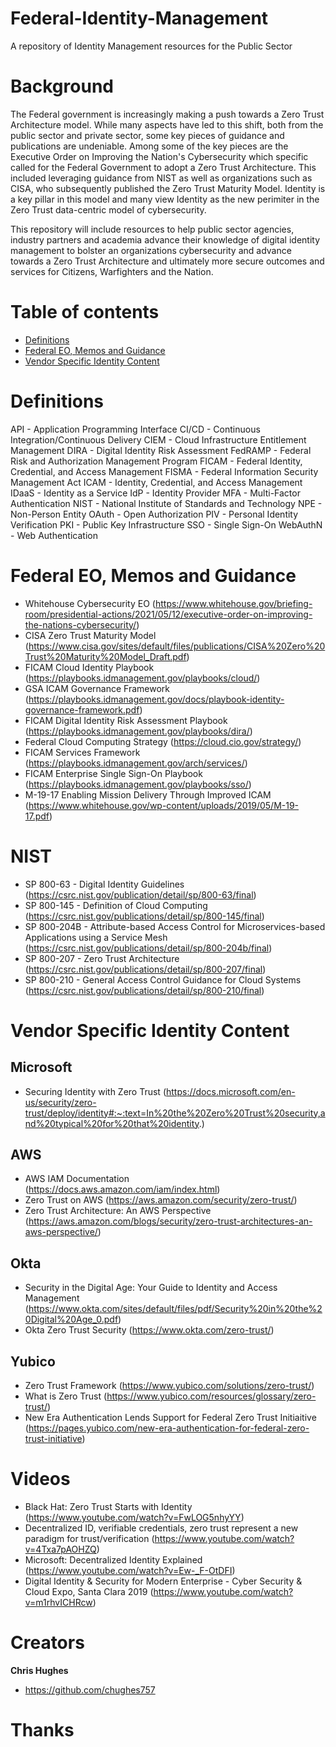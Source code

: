 # Federal-Identity-Management

A repository of Identity Management resources for the Public Sector 

# Background

The Federal government is increasingly making a push towards a Zero Trust Architecture model. While many aspects have led to this shift, both from the public sector and private sector, some key pieces of guidance and publications are undeniable. Among some of the key pieces are the Executive Order on Improving the Nation's Cybersecurity which specific called for the Federal Government to adopt a Zero Trust Architecture. This included leveraging guidance from NIST as well as organizations such as CISA, who subsequently published the Zero Trust Maturity Model. Identity is a key pillar in this model and many view Identity as the new perimiter in the Zero Trust data-centric model of cybersecurity. 

This repository will include resources to help public sector agencies, industry partners and academia advance their knowledge of digital identity management to bolster an organizations cybersecurity and advance towards a Zero Trust Architecture and ultimately more secure outcomes and services for Citizens, Warfighters and the Nation. 

# Table of contents

- [Definitions](#Definitions)
- [Federal EO, Memos and Guidance](#Federal-EO,-Memos-and-Guidance)
- [Vendor Specific Identity Content](#Vendor-Specific-Identity-Content)

# Definitions

API - Application Programming Interface
CI/CD	- Continuous Integration/Continuous Delivery
CIEM - Cloud Infrastructure Entitlement Management
DIRA	- Digital Identity Risk Assessment
FedRAMP	- Federal Risk and Authorization Management Program
FICAM	- Federal Identity, Credential, and Access Management
FISMA	- Federal Information Security Management Act
ICAM	- Identity, Credential, and Access Management
IDaaS	- Identity as a Service
IdP	- Identity Provider
MFA -	Multi-Factor Authentication
NIST -	National Institute of Standards and Technology
NPE - Non-Person Entity
OAuth	- Open Authorization
PIV	- Personal Identity Verification
PKI	- Public Key Infrastructure
SSO	- Single Sign-On
WebAuthN	- Web Authentication

# Federal EO, Memos and Guidance

- Whitehouse Cybersecurity EO (https://www.whitehouse.gov/briefing-room/presidential-actions/2021/05/12/executive-order-on-improving-the-nations-cybersecurity/)
- CISA Zero Trust Maturity Model (https://www.cisa.gov/sites/default/files/publications/CISA%20Zero%20Trust%20Maturity%20Model_Draft.pdf)
- FICAM Cloud Identity Playbook (https://playbooks.idmanagement.gov/playbooks/cloud/)
- GSA ICAM Governance Framework (https://playbooks.idmanagement.gov/docs/playbook-identity-governance-framework.pdf)
- FICAM Digital Identity Risk Assessment Playbook (https://playbooks.idmanagement.gov/playbooks/dira/)
- Federal Cloud Computing Strategy (https://cloud.cio.gov/strategy/)
- FICAM Services Framework (https://playbooks.idmanagement.gov/arch/services/)
- FICAM Enterprise Single Sign-On Playbook (https://playbooks.idmanagement.gov/playbooks/sso/)
- M-19-17 Enabling Mission Delivery Through Improved ICAM (https://www.whitehouse.gov/wp-content/uploads/2019/05/M-19-17.pdf)



# NIST

- SP 800-63 - Digital Identity Guidelines (https://csrc.nist.gov/publication/detail/sp/800-63/final)
- SP 800-145 - Definition of Cloud Computing (https://csrc.nist.gov/publications/detail/sp/800-145/final)
- SP 800-204B - Attribute-based Access Control for Microservices-based Applications using a Service Mesh (https://csrc.nist.gov/publications/detail/sp/800-204b/final)
- SP 800-207 - Zero Trust Architecture (https://csrc.nist.gov/publications/detail/sp/800-207/final)
- SP 800-210 - General Access Control Guidance for Cloud Systems (https://csrc.nist.gov/publications/detail/sp/800-210/final)

# Vendor Specific Identity Content

## Microsoft 

- Securing Identity with Zero Trust (https://docs.microsoft.com/en-us/security/zero-trust/deploy/identity#:~:text=In%20the%20Zero%20Trust%20security,and%20typical%20for%20that%20identity.)

## AWS

- AWS IAM Documentation (https://docs.aws.amazon.com/iam/index.html)
- Zero Trust on AWS (https://aws.amazon.com/security/zero-trust/)
- Zero Trust Architecture: An AWS Perspective (https://aws.amazon.com/blogs/security/zero-trust-architectures-an-aws-perspective/)

## Okta

- Security in the Digital Age: Your Guide to Identity and Access Management (https://www.okta.com/sites/default/files/pdf/Security%20in%20the%20Digital%20Age_0.pdf)
- Okta Zero Trust Security (https://www.okta.com/zero-trust/) 

## Yubico

- Zero Trust Framework (https://www.yubico.com/solutions/zero-trust/)
- What is Zero Trust (https://www.yubico.com/resources/glossary/zero-trust/)
- New Era Authentication Lends Support for Federal Zero Trust Initiaitive (https://pages.yubico.com/new-era-authentication-for-federal-zero-trust-initiative)

# Videos

- Black Hat: Zero Trust Starts with Identity (https://www.youtube.com/watch?v=FwLOG5nhyYY)
- Decentralized ID, verifiable credentials, zero trust represent a new paradigm for trust/verification (https://www.youtube.com/watch?v=4Txa7pAOHZQ)
- Microsoft: Decentralized Identity Explained (https://www.youtube.com/watch?v=Ew-_F-OtDFI)
- Digital Identity & Security for Modern Enterprise - Cyber Security & Cloud Expo, Santa Clara 2019 (https://www.youtube.com/watch?v=m1rhvICHRcw)


# Creators

**Chris Hughes**

- <https://github.com/chughes757>

# Thanks



